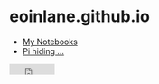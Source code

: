 # eoinlane.github.io

- [My Notebooks](https://eoinlane.github.io/eoinsmusing/)
- [Pi hiding ...](https://eoinlane.github.io/eoinsmusing/pi_hiding_in_prime_regularities.jl)
<iframe src="https://free.timeanddate.com/clock/i8hzx6y3/n78" frameborder="0" width="80" height="19"></iframe>

